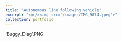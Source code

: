 ```yaml
---
title: "Autonomous line following vehicle"
excerpt: "<br/><img src='/images/IMG_9874.jpeg'>"
collection: portfolio
---
```


'Buggy_Diag'.PNG
